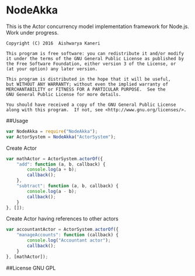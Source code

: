 # NodeAkka 
This is the Actor concurrency model implementation framework for Node.js.
Work under progress.

    Copyright (C) 2016  Aishwarya Kaneri

    This program is free software: you can redistribute it and/or modify
    it under the terms of the GNU General Public License as published by
    the Free Software Foundation, either version 3 of the License, or
    (at your option) any later version.

    This program is distributed in the hope that it will be useful,
    but WITHOUT ANY WARRANTY; without even the implied warranty of
    MERCHANTABILITY or FITNESS FOR A PARTICULAR PURPOSE.  See the
    GNU General Public License for more details.

    You should have received a copy of the GNU General Public License
    along with this program.  If not, see <http://www.gnu.org/licenses/>.
    
##Usage

```javascript
var NodeAkka = require("NodeAkka");
var ActorSystem = NodeAkka("ActorSystem");
```
Create Actor

```javascript
var mathActor = ActorSystem.actorOf({
    "add": function (a, b, callback) {
        console.log(a + b);
        callback();
    },
    "subtract": function (a, b, callback) {
        console.log(a - b);
        callback();
    }
}, []);
```

Create Actor having references to other actors

```javascript
var accountantActor = ActorSystem.actorOf({
    "manageAccounts": function (callback) {
        console.log("Accountant actor");
        callback();
    }
}, [mathActor]);
```

##License
GNU GPL

